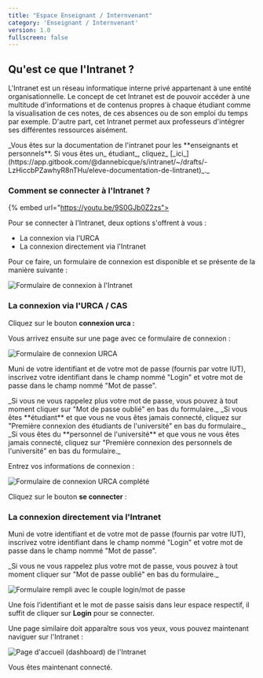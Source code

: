 ```yaml
---
title: "Espace Enseignant / Internvenant"
category: 'Enseignant / Internvenant'
version: 1.0
fullscreen: false
---
```


## Qu'est ce que l'Intranet ?

L'Intranet est un réseau informatique interne privé appartenant à une entité organisationnelle. Le concept de cet Intranet est de pouvoir accéder à une multitude d'informations et de contenus propres à chaque étudiant comme la visualisation de ces notes, de ces absences ou de son emploi du temps par exemple. D'autre part, cet Intranet permet aux professeurs d'intégrer ses différentes ressources aisément.

<alert type="info">
_Vous êtes sur la documentation de l'intranet pour les **enseignants et personnels**. Si vous êtes un_ étudiant_, cliquez_ [_ici_](https://app.gitbook.com/@dannebicque/s/intranet/~/drafts/-LzHiccbPZawhyR8nTHu/eleve-documentation-de-lintranet)_._
</alert>

### Comment se connecter à l'Intranet ?

{% embed url="https://youtu.be/9S0GJb0Z2zs">

Pour se connecter à l'Intranet, deux options s'offrent à vous :

* La connexion via l'URCA
* La connexion directement via l'Intranet

Pour ce faire, un formulaire de connexion est disponible et se présente de la manière suivante :

![Formulaire de connexion &#xE0; l&apos;Intranet](/images/permanent/enseignant1.jpeg)

### La connexion via l'URCA / CAS
Cliquez sur le bouton **connexion urca :**

Vous arrivez ensuite sur une page avec ce formulaire de connexion :

![Formulaire de connexion URCA](/images/permanent/enseignant2.jpeg)

Muni de votre identifiant et de votre mot de passe \(fournis par votre IUT\), inscrivez votre identifiant dans le champ nommé "Login" et votre mot de passe dans le champ nommé "Mot de passe".

<alert type="info">
_Si vous ne vous rappelez plus votre mot de passe, vous pouvez à tout moment cliquer sur "Mot de passe oublié" en bas du formulaire._
</alert>

<alert type="info">
_Si vous êtes **étudiant** et que vous ne vous êtes jamais connecté, cliquez sur "Première connexion des étudiants de l'université" en bas du formulaire._
</alert>

<alert type="info">
_Si vous êtes du **personnel de l'université** et que vous ne vous êtes jamais connecté, cliquez sur "Première connexion des personnels de l'université" en bas du formulaire._
</alert>

Entrez vos informations de connexion :

![Formulaire de connexion URCA compl&#xE9;t&#xE9;](/images/permanent/enseignant3.jpeg)

Cliquez sur le bouton **se connecter** :

###  La connexion directement via l'Intranet

Muni de votre identifiant et de votre mot de passe \(fournis par votre IUT\), inscrivez votre identifiant dans le champ nommé "Login" et votre mot de passe dans le champ nommé "Mot de passe".

<alert type="info">
_Si vous ne vous rappelez plus votre mot de passe, vous pouvez à tout moment cliquer sur "Mot de passe oublié" en bas du formulaire._
</alert>

![Formulaire rempli avec le couple login/mot de passe](/images/permanent/enseignant1.jpeg)

Une fois l’identifiant et le mot de passe saisis dans leur espace respectif, il suffit de cliquer sur **Login** pour se connecter.

Une page similaire doit apparaître sous vos yeux, vous pouvez maintenant naviguer sur l'Intranet :

![Page d&apos;accueil \(dashboard\) de l&apos;Intranet](/images/permanent/enseignant4.jpeg)

<alert type="success">
Vous êtes maintenant connecté.
</alert>
